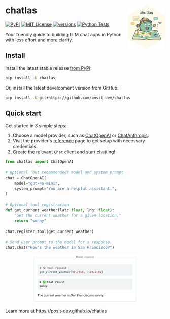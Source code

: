 # chatlas <a href="https://posit-dev.github.io/chatlas"><img src="docs/logos/hex/logo.png" align="right" height="138" alt="chatlas website" /></a>

<p>
<!-- badges start -->
<a href="https://pypi.org/project/chatlas/"><img alt="PyPI" src="https://img.shields.io/pypi/v/chatlas?logo=python&logoColor=white&color=orange"></a>
<a href="https://choosealicense.com/licenses/mit/"><img src="https://img.shields.io/badge/License-MIT-blue.svg" alt="MIT License"></a>
<a href="https://pypi.org/project/chatlas"><img src="https://img.shields.io/pypi/pyversions/chatlas.svg" alt="versions"></a>
<a href="https://github.com/posit-dev/chatlas"><img src="https://github.com/posit-dev/chatlas/actions/workflows/test.yml/badge.svg?branch=main" alt="Python Tests"></a>
<!-- badges end -->
</p>

Your friendly guide to building LLM chat apps in Python with less effort and more clarity.

## Install

Install the latest stable release [from PyPI](https://pypi.org/project/chatlas/):

```bash
pip install -U chatlas
```

Or, install the latest development version from GitHub:

```bash
pip install -U git+https://github.com/posit-dev/chatlas
```

## Quick start

Get started in 3 simple steps:

1. Choose a model provider, such as [ChatOpenAI](https://posit-dev.github.io/chatlas/reference/ChatOpenAI.html) or [ChatAnthropic](https://posit-dev.github.io/chatlas/reference/ChatAnthropic.html).
2. Visit the provider's [reference](https://posit-dev.github.io/chatlas/reference) page to get setup with necessary credentials.
3. Create the relevant `Chat` client and start chatting!

```python
from chatlas import ChatOpenAI

# Optional (but recommended) model and system_prompt
chat = ChatOpenAI(
    model="gpt-4o-mini",
    system_prompt="You are a helpful assistant.",
)

# Optional tool registration
def get_current_weather(lat: float, lng: float):
    "Get the current weather for a given location."
    return "sunny"

chat.register_tool(get_current_weather)

# Send user prompt to the model for a response.
chat.chat("How's the weather in San Francisco?")
```


<img src="docs/images/chatlas-hello.png" alt="Model response output to the user query: 'How's the weather in San Francisco?'" width="67%" style="display: block; margin-left: auto; margin-right: auto">


Learn more at <https://posit-dev.github.io/chatlas>
